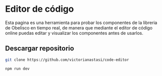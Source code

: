 # Editor de código

Esta pagina es una herramienta para probar los componentes de la libreria de Obelisco en tiempo real, de manera que mediante el editor de código online puedas editar y visualizar los componentes antes de usarlos.


## Descargar repositorio

```bash
git clone https://github.com/victorianastasi/code-editor
```

```bash
npm run dev
```
